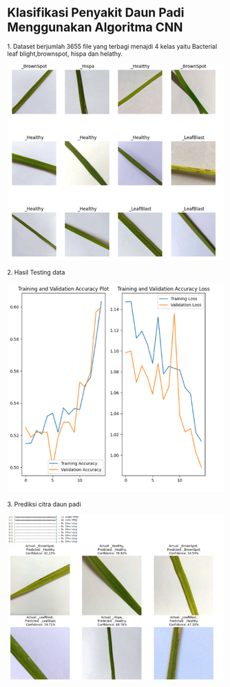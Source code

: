 <h1>Klasifikasi Penyakit Daun Padi Menggunakan Algoritma CNN</h1>
1. Dataset berjumlah 3655 file yang terbagi menajdi 4 kelas yaitu Bacterial leaf blight,brownspot, hispa dan helathy.
<br><br>
<img src="https://github.com/Nazifatul-Fadhilah/klasifikasi-penyakit-daun-padi/blob/main/dataset.png"/>
<br><br>
2. Hasil Testing data
<br><br>
<img src='https://github.com/Nazifatul-Fadhilah/klasifikasi-penyakit-daun-padi/blob/main/Akurasi.png'/>
<br><br>
3. Prediksi citra daun padi
<br><br>
<img src="https://github.com/Nazifatul-Fadhilah/klasifikasi-penyakit-daun-padi/blob/main/Prediksi%20Daun%20Padi.png"/>
